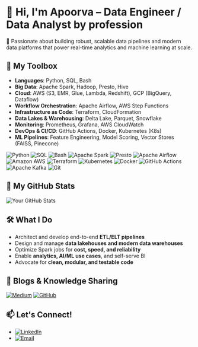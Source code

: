 # 👋 Hi, I'm Apoorva – Data Engineer / Data Analyst by profession
🚀 Passionate about building robust, scalable data pipelines and modern data platforms that power real-time analytics and machine learning at scale.

## 🧰 My Toolbox
- **Languages**: Python, SQL, Bash
- **Big Data**: Apache Spark, Hadoop, Presto, Hive
- **Cloud**: AWS (S3, EMR, Glue, Lambda, Redshift), GCP (BigQuery, Dataflow)
- **Workflow Orchestration**: Apache Airflow, AWS Step Functions
- **Infrastructure as Code**: Terraform, CloudFormation
- **Data Lakes & Warehousing**: Delta Lake, Parquet, Snowflake
- **Monitoring**: Prometheus, Grafana, AWS CloudWatch
- **DevOps & CI/CD**: GitHub Actions, Docker, Kubernetes (K8s)
- **ML Pipelines**: Feature Engineering, Model Scoring, Vector Stores (FAISS, Pinecone)

![Python](https://img.shields.io/badge/Python-3776AB?style=for-the-badge&logo=python&logoColor=white)
![SQL](https://img.shields.io/badge/SQL-4479A1?style=for-the-badge&logo=postgresql&logoColor=white)
![Bash](https://img.shields.io/badge/Bash-121011?style=for-the-badge&logo=gnu-bash&logoColor=white)
![Apache Spark](https://img.shields.io/badge/Apache%20Spark-E25A1C?style=for-the-badge&logo=apachespark&logoColor=white)
![Presto](https://img.shields.io/badge/Presto-336791?style=for-the-badge&logo=prestodb&logoColor=white)
![Apache Airflow](https://img.shields.io/badge/Airflow-017CEE?style=for-the-badge&logo=apache-airflow&logoColor=white)
![Amazon AWS](https://img.shields.io/badge/AWS-FF9900?style=for-the-badge&logo=amazon-aws&logoColor=white)
![Terraform](https://img.shields.io/badge/Terraform-7B42BC?style=for-the-badge&logo=terraform&logoColor=white)
![Kubernetes](https://img.shields.io/badge/Kubernetes-326CE5?style=for-the-badge&logo=kubernetes&logoColor=white)
![Docker](https://img.shields.io/badge/Docker-2496ED?style=for-the-badge&logo=docker&logoColor=white)
![GitHub Actions](https://img.shields.io/badge/GitHub%20Actions-2088FF?style=for-the-badge&logo=github-actions&logoColor=white)
![Apache Kafka](https://img.shields.io/badge/Kafka-231F20?style=for-the-badge&logo=apache-kafka&logoColor=white)
![Git](https://img.shields.io/badge/Git-F05032?style=for-the-badge&logo=git&logoColor=white)

## 🧰 My GitHub Stats
![Your GitHub Stats](https://github-readme-stats.vercel.app/api?username=Apoorva-888&show_icons=true&theme=radical&count_private=true)
## 🛠️ What I Do
- Architect and develop end-to-end **ETL/ELT pipelines**
- Design and manage **data lakehouses and modern data warehouses**
- Optimize Spark jobs for **cost, speed, and reliability**
- Enable **analytics, AI/ML use cases**, and self-serve BI
- Advocate for **clean, modular, and testable code**

## 📘 Blogs & Knowledge Sharing
[![Medium](https://img.shields.io/badge/Medium-12100E?style=for-the-badge&logo=medium&logoColor=white)](https://medium.com/@yourusername)
[![GitHub](https://img.shields.io/badge/GitHub_Profile-181717?style=for-the-badge&logo=github&logoColor=white)](https://github.com/Apoorva-888)

## 📫 Let's Connect!
- [![LinkedIn](https://img.shields.io/badge/LinkedIn-0077B5?style=for-the-badge&logo=linkedin&logoColor=white)](https://linkedin.com/in/apoorvachillal)
- [![Email](https://img.shields.io/badge/Email-D14836?style=for-the-badge&logo=gmail&logoColor=white)](mailto:apoorvchillal11@gmail.com)
